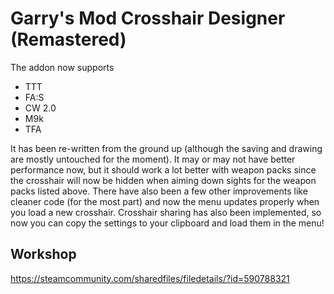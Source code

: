 # Garry's Mod Crosshair Designer (Remastered)

The addon now supports
* TTT
* FA:S
* CW 2.0
* M9k
* TFA

It has been re-written from the ground up (although the saving and drawing are mostly untouched for the moment). It may or may not have better performance now, but it should work a lot better with weapon packs since the crosshair will now be hidden when aiming down sights for the weapon packs listed above. There have also been a few other improvements like cleaner code (for the most part) and now the menu updates properly when you load a new crosshair. Crosshair sharing has also been implemented, so now you can copy the settings to your clipboard and load them in the menu! 

## Workshop
https://steamcommunity.com/sharedfiles/filedetails/?id=590788321

